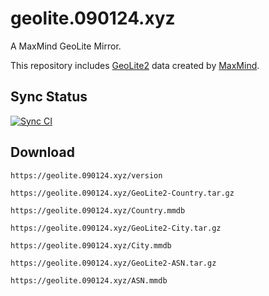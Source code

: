 # geolite.090124.xyz

A MaxMind GeoLite Mirror.

This repository includes [GeoLite2](https://dev.maxmind.com/geoip/geoip2/geolite2/) data created by [MaxMind](https://www.maxmind.com).

## Sync Status
[![Sync CI](https://github.com/ffha/geolite-mirror/actions/workflows/jekyll-docker.yml/badge.svg)](https://github.com/ffha/geolite-mirror/actions/workflows/jekyll-docker.yml)


## Download

``` plain
https://geolite.090124.xyz/version
```

``` plain
https://geolite.090124.xyz/GeoLite2-Country.tar.gz
```

``` plain
https://geolite.090124.xyz/Country.mmdb
```
``` plain
https://geolite.090124.xyz/GeoLite2-City.tar.gz
```

``` plain
https://geolite.090124.xyz/City.mmdb
```
``` plain
https://geolite.090124.xyz/GeoLite2-ASN.tar.gz
```
``` plain
https://geolite.090124.xyz/ASN.mmdb
```


